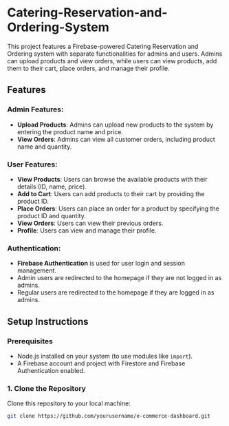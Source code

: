 # Catering-Reservation-and-Ordering-System

This project features a Firebase-powered Catering Reservation and Ordering system with separate functionalities for admins and users. Admins can upload products and view orders, while users can view products, add them to their cart, place orders, and manage their profile.

## Features

### Admin Features:
- **Upload Products**: Admins can upload new products to the system by entering the product name and price.
- **View Orders**: Admins can view all customer orders, including product name and quantity.

### User Features:
- **View Products**: Users can browse the available products with their details (ID, name, price).
- **Add to Cart**: Users can add products to their cart by providing the product ID.
- **Place Orders**: Users can place an order for a product by specifying the product ID and quantity.
- **View Orders**: Users can view their previous orders.
- **Profile**: Users can view and manage their profile.

### Authentication:
- **Firebase Authentication** is used for user login and session management.
- Admin users are redirected to the homepage if they are not logged in as admins.
- Regular users are redirected to the homepage if they are logged in as admins.

## Setup Instructions

### Prerequisites

- Node.js installed on your system (to use modules like `import`).
- A Firebase account and project with Firestore and Firebase Authentication enabled.

### 1. Clone the Repository
Clone this repository to your local machine:

```bash
git clone https://github.com/yourusername/e-commerce-dashboard.git

